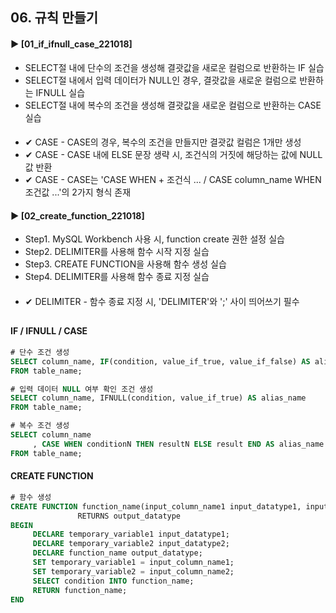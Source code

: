 ####  
## 06. 규칙 만들기  
#### ► [01_if_ifnull_case_221018]  
- SELECT절 내에 단수의 조건을 생성해 결괏값을 새로운 컬럼으로 반환하는 IF 실습  
- SELECT절 내에서 입력 데이터가 NULL인 경우, 결괏값을 새로운 컬럼으로 반환하는 IFNULL 실습  
- SELECT절 내에 복수의 조건을 생성해 결괏값을 새로운 컬럼으로 반환하는 CASE 실습  
####  
- ✔︎ CASE - CASE의 경우, 복수의 조건을 만들지만 결괏값 컬럼은 1개만 생성  
- ✔︎ CASE - CASE 내에 ELSE 문장 생략 시, 조건식의 거짓에 해당하는 값에 NULL 값 반환  
- ✔︎ CASE - CASE는 'CASE WHEN + 조건식 ... / CASE column_name WHEN 조건값 ...'의 2가지 형식 존재  
#### ► [02_create_function_221018]  
- Step1. MySQL Workbench 사용 시, function create 권한 설정 실습  
- Step2. DELIMITER를 사용해 함수 시작 지정 실습  
- Step3. CREATE FUNCTION을 사용해 함수 생성 실습  
- Step4. DELIMITER를 사용해 함수 종료 지정 실습  
####  
- ✔︎ DELIMITER - 함수 종료 지정 시, 'DELIMITER'와 ';' 사이 띄어쓰기 필수  
##
#### IF / IFNULL / CASE
``` SQL
# 단수 조건 생성
SELECT column_name, IF(condition, value_if_true, value_if_false) AS alias_name
FROM table_name;
```
``` SQL
# 입력 데이터 NULL 여부 확인 조건 생성
SELECT column_name, IFNULL(condition, value_if_true) AS alias_name
FROM table_name;
```
``` SQL
# 복수 조건 생성
SELECT column_name
     , CASE WHEN conditionN THEN resultN ELSE result END AS alias_name
FROM table_name;
```
#### CREATE FUNCTION
``` SQL
# 함수 생성
CREATE FUNCTION function_name(input_column_name1 input_datatype1, input_column_name2 input_datatype2)
               RETURNS output_datatype
BEGIN
     DECLARE temporary_variable1 input_datatype1;
     DECLARE temporary_variable2 input_datatype2;
     DECLARE function_name output_datatype;
     SET temporary_variable1 = input_column_name1;
     SET temporary_variable2 = input_column_name2;
     SELECT condition INTO function_name;
     RETURN function_name;
END
```
####
